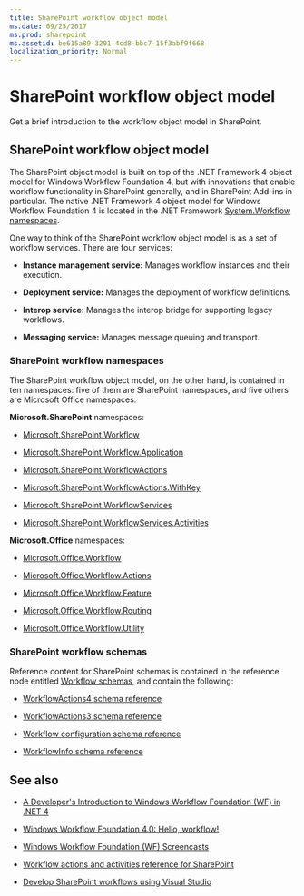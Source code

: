 ```yaml
---
title: SharePoint workflow object model
ms.date: 09/25/2017
ms.prod: sharepoint
ms.assetid: be615a89-3201-4cd8-bbc7-15f3abf9f668
localization_priority: Normal
---
```



# SharePoint workflow object model
Get a brief introduction to the workflow object model in SharePoint.
## SharePoint workflow object model
<a name="bk_SPwfom"> </a>

The SharePoint object model is built on top of the .NET Framework 4 object model for Windows Workflow Foundation 4, but with innovations that enable workflow functionality in SharePoint generally, and in SharePoint Add-ins in particular. The native .NET Framework 4 object model for Windows Workflow Foundation 4 is located in the .NET Framework  [System.Workflow namespaces](http://msdn.microsoft.com/library/gg145026.aspx).
  
    
    
One way to think of the SharePoint workflow object model is as a set of workflow services. There are four services: 
  
    
    

- **Instance management service:** Manages workflow instances and their execution.
    
  
- **Deployment service:** Manages the deployment of workflow definitions.
    
  
- **Interop service:** Manages the interop bridge for supporting legacy workflows.
    
  
- **Messaging service:** Manages message queuing and transport.
    
  

### SharePoint workflow namespaces

The SharePoint workflow object model, on the other hand, is contained in ten namespaces: five of them are SharePoint namespaces, and five others are Microsoft Office namespaces.
  
    
    
 **Microsoft.SharePoint** namespaces:
  
    
    

-  [Microsoft.SharePoint.Workflow](https://msdn.microsoft.com/library/Microsoft.SharePoint.Workflow.aspx)
    
  
-  [Microsoft.SharePoint.Workflow.Application](https://msdn.microsoft.com/library/Microsoft.SharePoint.Workflow.Application.aspx)
    
  
-  [Microsoft.SharePoint.WorkflowActions](https://msdn.microsoft.com/library/Microsoft.SharePoint.WorkflowActions.aspx)
    
  
-  [Microsoft.SharePoint.WorkflowActions.WithKey](https://msdn.microsoft.com/library/Microsoft.SharePoint.WorkflowActions.WithKey.aspx)
    
  
-  [Microsoft.SharePoint.WorkflowServices](https://msdn.microsoft.com/library/Microsoft.SharePoint.WorkflowServices.aspx)
    
  
-  [Microsoft.SharePoint.WorkflowServices.Activities](https://msdn.microsoft.com/library/Microsoft.SharePoint.WorkflowServices.Activities.aspx)
    
  
 **Microsoft.Office** namespaces:
  
    
    

-  [Microsoft.Office.Workflow](https://msdn.microsoft.com/library/Microsoft.Office.Workflow.aspx)
    
  
-  [Microsoft.Office.Workflow.Actions](https://msdn.microsoft.com/library/Microsoft.Office.Workflow.Actions.aspx)
    
  
-  [Microsoft.Office.Workflow.Feature](https://msdn.microsoft.com/library/Microsoft.Office.Workflow.Feature.aspx)
    
  
-  [Microsoft.Office.Workflow.Routing](https://msdn.microsoft.com/library/Microsoft.Office.Workflow.Routing.aspx)
    
  
-  [Microsoft.Office.Workflow.Utility](https://msdn.microsoft.com/library/Microsoft.Office.Workflow.Utility.aspx)
    
  

### SharePoint workflow schemas

Reference content for SharePoint schemas is contained in the reference node entitled  [Workflow schemas](http://msdn.microsoft.com/library/b36ded16-3ffd-4931-811e-c402c1e35b07%28Office.15%29.aspx), and contain the following:
  
    
    

-  [WorkflowActions4 schema reference](http://msdn.microsoft.com/library/1c0112de-0139-e64d-d3d6-658541695391%28Office.15%29.aspx)
    
  
-  [WorkflowActions3 schema reference](http://msdn.microsoft.com/library/7a03ead8-30e0-4601-9c6f-edfb04ce57f9%28Office.15%29.aspx)
    
  
-  [Workflow configuration schema reference](http://msdn.microsoft.com/library/63824239-6eb2-4cf1-ba84-44eace4d3781%28Office.15%29.aspx)
    
  
-  [WorkflowInfo schema reference](http://msdn.microsoft.com/library/f3bdcc70-15a0-44b2-9b01-330f13430354%28Office.15%29.aspx)
    
  

## See also
<a name="bk_additionalresources"> </a>


-  [A Developer's Introduction to Windows Workflow Foundation (WF) in .NET 4](http://msdn.microsoft.com/library/ee342461.aspx)
    
  
-  [Windows Workflow Foundation 4.0: Hello, workflow!](http://weblogs.asp.net/gunnarpeipman/archive/2009/07/08/windows-workflow-foundation-4-0-hello-workflow.aspx)
    
  
-  [Windows Workflow Foundation (WF) Screencasts](http://msdn.microsoft.com/netframework/dd733248)
    
  
-  [Workflow actions and activities reference for SharePoint](workflow-actions-and-activities-reference-for-sharepoint.md)
    
  
-  [Develop SharePoint workflows using Visual Studio](develop-sharepoint-workflows-using-visual-studio.md)
    
  

  
    
    

